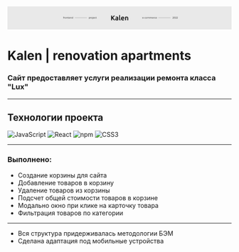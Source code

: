 ![logo](./public/img/navbar.jpg)
# Kalen | renovation apartments
### Сайт предоставляет услуги реализации ремонта класса "Lux"
____
## Технологии проекта
![JavaScript](https://img.shields.io/badge/-JavaScript-090909?style=for-the-badge&logo=JavaScript)
![React](https://img.shields.io/badge/-React-090909?style=for-the-badge&logo=React)
![npm](https://img.shields.io/badge/-npm-090909?style=for-the-badge&logo=npm)
![CSS3](https://img.shields.io/badge/-CSS3-090909?style=for-the-badge&logo=Css3)
____
### Выполнено:
+ Создание корзины для сайта
+ Добавление товаров в корзину
+ Удаление товаров из корзины
+ Подсчет общей стоимости товаров в корзине
+ Модально окно при клике на карточку товара
+ Фильтрация товаров по категории
____
+ Вся структура придерживалась методологии БЭМ
+ Сделана адаптация под мобильные устройства
